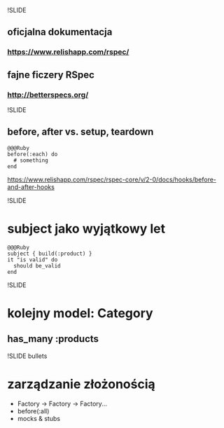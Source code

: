 !SLIDE

## oficjalna dokumentacja
### https://www.relishapp.com/rspec/

## fajne ficzery RSpec
### http://betterspecs.org/


!SLIDE

## before, after vs. setup, teardown


    @@@Ruby
    before(:each) do
      # something
    end

https://www.relishapp.com/rspec/rspec-core/v/2-0/docs/hooks/before-and-after-hooks


!SLIDE

# subject jako wyjątkowy let

    @@@Ruby
    subject { build(:product) }
    it "is valid" do
      should be_valid
    end


!SLIDE

# kolejny model: Category
## has_many :products


!SLIDE bullets

# zarządzanie złożonością

* Factory -> Factory -> Factory...
* before(:all)
* mocks & stubs


